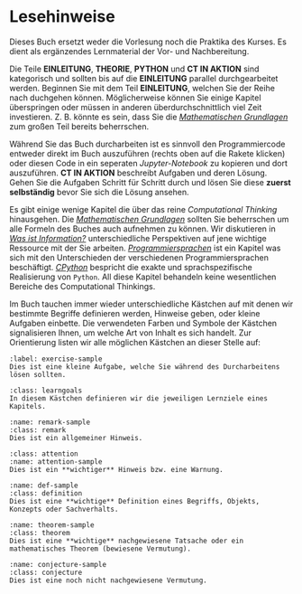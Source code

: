 # Lesehinweise

Dieses Buch ersetzt weder die Vorlesung noch die Praktika des Kurses.
Es dient als ergänzendes Lernmaterial der Vor- und Nachbereitung.

Die Teile **EINLEITUNG**, **THEORIE**, **PYTHON** und **CT IN AKTION** sind kategorisch und sollten bis auf die **EINLEITUNG** parallel durchgearbeitet werden.
Beginnen Sie mit dem Teil **EINLEITUNG**, welchen Sie der Reihe nach duchgehen können.
Möglicherweise können Sie einige Kapitel überspringen oder müssen in anderen überdurchschnittlich viel Zeit investieren.
Z. B. könnte es sein, dass Sie die *[Mathematischen Grundlagen](sec-math)*  zum großen Teil bereits beherrschen.

Während Sie das Buch durcharbeiten ist es sinnvoll den Programmiercode entweder direkt im Buch auszuführen (rechts oben auf die Rakete klicken) oder diesen Code in ein seperaten *Jupyter-Notebook* zu kopieren und dort auszuführen.
**CT IN AKTION** beschreibt Aufgaben und deren Lösung.
Gehen Sie die Aufgaben Schritt für Schritt durch und lösen Sie diese **zuerst selbständig** bevor Sie sich die Lösung ansehen.

Es gibt einige wenige Kapitel die über das reine *Computational Thinking* hinausgehen.
Die *[Mathematischen Grundlagen](sec-math)* sollten Sie beherrschen um alle Formeln des Buches auch aufnehmen zu können.
Wir diskutieren in *[Was ist Information?](sec-information)* unterschiedliche Perspektiven auf jene wichtige Ressource mit der Sie arbeiten.
*[Programmiersprachen](sec-programming-languages)* ist ein Kapitel was sich mit den Unterschieden der verschiedenen Programmiersprachen beschäftigt.
*[CPython](sec-cpython)* bespricht die exakte und sprachspezifische Realisierung von ``Python``.
All diese Kapitel behandeln keine wesentlichen Bereiche des Computational Thinkings.

Im Buch tauchen immer wieder unterschiedliche Kästchen auf mit denen wir bestimmte Begriffe definieren werden, Hinweise geben, oder kleine Aufgaben einbette.
Die verwendeten Farben und Symbole der Kästchen signalisieren Ihnen, um welche Art von Inhalt es sich handelt.
Zur Orientierung listen wir alle möglichen Kästchen an dieser Stelle auf:

```{exercise} Kleine Aufgabe
:label: exercise-sample
Dies ist eine kleine Aufgabe, welche Sie während des Durcharbeitens lösen sollten.
```

```{admonition} Lernziele
:class: learngoals
In diesem Kästchen definieren wir die jeweiligen Lernziele eines Kapitels.
```

```{admonition} Hinweis
:name: remark-sample
:class: remark
Dies ist ein allgemeiner Hinweis.
```

```{admonition} Warnung
:class: attention
:name: attention-sample
Dies ist ein **wichtiger** Hinweis bzw. eine Warnung.
```

```{admonition} Definition
:name: def-sample
:class: definition
Dies ist eine **wichtige** Definition eines Begriffs, Objekts, Konzepts oder Sachverhalts.
```

```{admonition} Theorem
:name: theorem-sample
:class: theorem
Dies ist eine **wichtige** nachgewiesene Tatsache oder ein mathematisches Theorem (bewiesene Vermutung).
```

```{admonition} Vermutung
:name: conjecture-sample
:class: conjecture
Dies ist eine noch nicht nachgewiesene Vermutung.
```